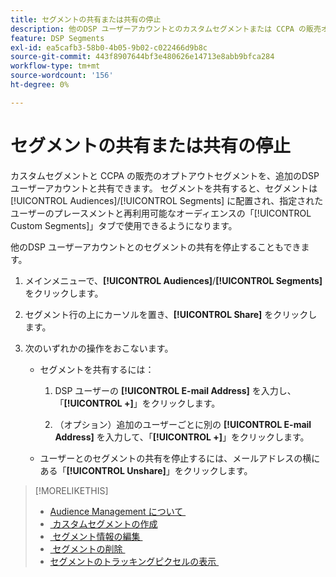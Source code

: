 ```yaml
---
title: セグメントの共有または共有の停止
description: 他のDSP ユーザーアカウントとのカスタムセグメントまたは CCPA の販売オプトアウトセグメントの共有を共有または停止する方法について説明します。
feature: DSP Segments
exl-id: ea5cafb3-58b0-4b05-9b02-c022466d9b8c
source-git-commit: 443f8907644bf3e480626e14713e8abb9bfca284
workflow-type: tm+mt
source-wordcount: '156'
ht-degree: 0%

---
```


# セグメントの共有または共有の停止

カスタムセグメントと CCPA の販売のオプトアウトセグメントを、追加のDSP ユーザーアカウントと共有できます。 セグメントを共有すると、セグメントは [!UICONTROL Audiences]/[!UICONTROL Segments] に配置され、指定されたユーザーのプレースメントと再利用可能なオーディエンスの「[!UICONTROL Custom Segments]」タブで使用できるようになります。

他のDSP ユーザーアカウントとのセグメントの共有を停止することもできます。

1. メインメニューで、**[!UICONTROL Audiences]**/**[!UICONTROL Segments]** をクリックします。

1. セグメント行の上にカーソルを置き、**[!UICONTROL Share]** をクリックします。

1. 次のいずれかの操作をおこないます。

   * セグメントを共有するには：

      1. DSP ユーザーの **[!UICONTROL E-mail Address]** を入力し、「**[!UICONTROL +]**」をクリックします。

      1. （オプション）追加のユーザーごとに別の **[!UICONTROL E-mail Address]** を入力して、「**[!UICONTROL +]**」をクリックします。

   * ユーザーとのセグメントの共有を停止するには、メールアドレスの横にある「**[!UICONTROL Unshare]**」をクリックします。

>[!MORELIKETHIS]
>
>* [Audience Management について &#x200B;](audience-about.md)
>* [&#x200B; カスタムセグメントの作成 &#x200B;](custom-segment-create.md)
>* [&#x200B; セグメント情報の編集 &#x200B;](segment-edit.md)
>* [&#x200B; セグメントの削除 &#x200B;](segment-delete.md)
>* [&#x200B; セグメントのトラッキングピクセルの表示 &#x200B;](segment-view-pixels.md)
